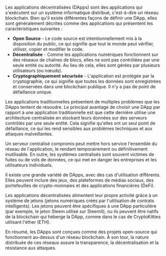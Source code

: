 Les applications décentralisées (DApps) sont des applications qui s'exécutent sur un système informatique distribué, c'est-à-dire un réseau blockchain. Bien qu'il existe différentes façons de définir une DApp, elles sont généralement décrites comme des applications qui présentent les caractéristiques suivantes :

- **Open Source** - Le code source est intentionnellement mis à la disposition du public, ce qui signifie que tout le monde peut vérifier, utiliser, copier et modifier le code.
- **Décentralisée** - Comme les applications numériques fonctionnent sur des réseaux de chaînes de blocs, elles ne sont pas contrôlées par une seule entité ou autorité. Au lieu de cela, elles sont gérées par plusieurs utilisateurs (ou nœuds).
- **Cryptographiquement sécurisée** - L'application est protégée par la cryptographie, ce qui signifie que toutes les données sont enregistrées et conservées dans une blockchain publique. Il n'y a pas de point de défaillance unique.

Les applications traditionnelles présentent de multiples problèmes que les DApps tentent de résoudre. Le principal avantage de choisir une DApp par rapport à une application traditionnelle est que cette dernière utilise une architecture centralisée en stockant leurs données sur des serveurs contrôlés par une seule entité. Cela signifie qu'elles ont un seul point de défaillance, ce qui les rend sensibles aux problèmes techniques et aux attaques malveillantes. 

Un serveur centralisé compromis peut mettre hors service l'ensemble du réseau de l'application, le rendant temporairement ou définitivement inutilisable. En outre, les systèmes centralisés sont souvent victimes de fuites ou de vols de données, ce qui met en danger les entreprises et les utilisateurs individuels.

Il existe une grande variété de DApps, avec des cas d'utilisation différents. Elles peuvent inclure des jeux, des plateformes de médias sociaux, des portefeuilles de crypto-monnaies et des applications financières (DeFi). 

Les applications décentralisées alimentent leur propre activité grâce à un système de jetons (jetons numériques créés par l'utilisation de contrats intelligents). Les jetons peuvent être spécifiques à une DApp particulière (par exemple, le jeton Steem utilisé sur Steemit), ou ils peuvent être natifs de la blockchain qui héberge la DApp, comme dans le cas de CryptoKitties utilisant l'éther (ETH).

En résumé, les DApps sont conçues comme des projets open-source qui fonctionnent au-dessus d'un réseau blockchain. À son tour, la nature distribuée de ces réseaux assure la transparence, la décentralisation et la résistance aux attaques.